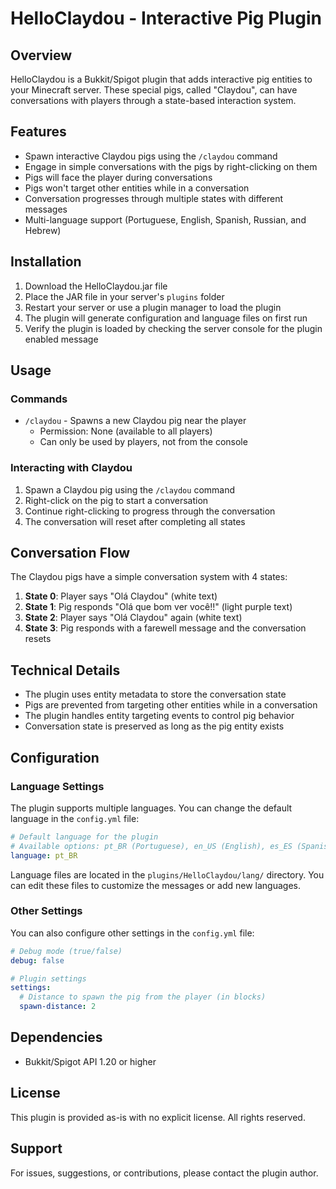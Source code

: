 # HelloClaydou - Interactive Pig Plugin

## Overview
HelloClaydou is a Bukkit/Spigot plugin that adds interactive pig entities to your Minecraft server. These special pigs, called "Claydou", can have conversations with players through a state-based interaction system.

## Features
- Spawn interactive Claydou pigs using the `/claydou` command
- Engage in simple conversations with the pigs by right-clicking on them
- Pigs will face the player during conversations
- Pigs won't target other entities while in a conversation
- Conversation progresses through multiple states with different messages
- Multi-language support (Portuguese, English, Spanish, Russian, and Hebrew)

## Installation
1. Download the HelloClaydou.jar file
2. Place the JAR file in your server's `plugins` folder
3. Restart your server or use a plugin manager to load the plugin
4. The plugin will generate configuration and language files on first run
5. Verify the plugin is loaded by checking the server console for the plugin enabled message

## Usage

### Commands
- `/claydou` - Spawns a new Claydou pig near the player
  - Permission: None (available to all players)
  - Can only be used by players, not from the console

### Interacting with Claydou
1. Spawn a Claydou pig using the `/claydou` command
2. Right-click on the pig to start a conversation
3. Continue right-clicking to progress through the conversation
4. The conversation will reset after completing all states

## Conversation Flow
The Claydou pigs have a simple conversation system with 4 states:
1. **State 0**: Player says "Olá Claydou" (white text)
2. **State 1**: Pig responds "Olá que bom ver você!!" (light purple text)
3. **State 2**: Player says "Olá Claydou" again (white text)
4. **State 3**: Pig responds with a farewell message and the conversation resets

## Technical Details
- The plugin uses entity metadata to store the conversation state
- Pigs are prevented from targeting other entities while in a conversation
- The plugin handles entity targeting events to control pig behavior
- Conversation state is preserved as long as the pig entity exists

## Configuration

### Language Settings
The plugin supports multiple languages. You can change the default language in the `config.yml` file:

```yaml
# Default language for the plugin
# Available options: pt_BR (Portuguese), en_US (English), es_ES (Spanish), ru_RU (Russian), he_IL (Hebrew)
language: pt_BR
```

Language files are located in the `plugins/HelloClaydou/lang/` directory. You can edit these files to customize the messages or add new languages.

### Other Settings
You can also configure other settings in the `config.yml` file:

```yaml
# Debug mode (true/false)
debug: false

# Plugin settings
settings:
  # Distance to spawn the pig from the player (in blocks)
  spawn-distance: 2
```

## Dependencies
- Bukkit/Spigot API 1.20 or higher

## License
This plugin is provided as-is with no explicit license. All rights reserved.

## Support
For issues, suggestions, or contributions, please contact the plugin author.
